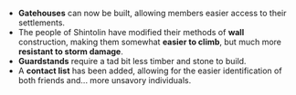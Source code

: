 * **Gatehouses** can now be built, allowing members easier access to their settlements.
* The people of Shintolin have modified their methods of **wall** construction, making them somewhat **easier to climb**, but much more **resistant to storm damage**.
* **Guardstands** require a tad bit less timber and stone to build.
* A **contact list** has been added, allowing for the easier identification of both friends and... more unsavory individuals.
